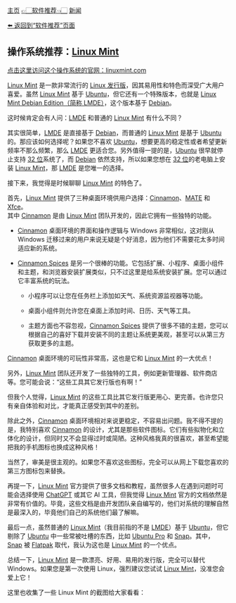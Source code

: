 [主页](./)      [👉🏻软件推荐👈🏻](./software)      [新闻](./news)

[⬅️ 返回到“软件推荐”页面](./software)

## 操作系统推荐：[Linux Mint](https://linuxmint.com/)

[点击这里访问这个操作系统的官网：linuxmint.com](https://linuxmint.com/)

[Linux Mint](https://linuxmint.com/) 是一款非常流行的 [Linux 发行版](https://zh.m.wikipedia.org/wiki/Linux%E5%8F%91%E8%A1%8C%E7%89%88)，因其易用性和特色而深受广大用户喜爱。虽然 [Linux Mint](https://linuxmint.com/) 基于 [Ubuntu](https://ubuntu.com/)，但它还有一个特殊版本，也就是 [Linux Mint Debian Edition（简称 LMDE）](https://www.linuxmint.com/download_lmde.php)，这个版本基于 [Debian](https://www.debian.org/)。

这时候肯定会有人问：[LMDE](https://www.linuxmint.com/download_lmde.php) 和普通的 [Linux Mint](https://linuxmint.com/) 有什么不同？

其实很简单，[LMDE](https://www.linuxmint.com/download_lmde.php) 是直接基于 [Debian](https://www.debian.org/)，而普通的 [Linux Mint](https://linuxmint.com/) 是基于 [Ubuntu](https://ubuntu.com/) 的。那应该如何选择呢？如果您不喜欢 [Ubuntu](https://ubuntu.com/)，想要更高的稳定性或者希望更新频率不那么频繁，那么 [LMDE](https://www.linuxmint.com/download_lmde.php) 更适合您。另外值得一提的是，[Ubuntu](https://ubuntu.com/) 很早就停止支持 [32 位](https://zh.m.wikipedia.org/wiki/32%E4%BD%8D%E5%85%83)系统了，而 [Debian](https://www.debian.org/) 依然支持，所以如果您想在 [32 位](https://zh.m.wikipedia.org/wiki/32%E4%BD%8D%E5%85%83)的老电脑上安装 [Linux Mint](https://linuxmint.com/)，那 [LMDE](https://www.linuxmint.com/download_lmde.php) 是您唯一的选择。

接下来，我觉得是时候聊聊 [Linux Mint](https://linuxmint.com/) 的特色了。

首先，[Linux Mint](https://linuxmint.com/) 提供了三种桌面环境供用户选择：[Cinnamon](https://projects.linuxmint.com/cinnamon/)、[MATE](https://mate-desktop.org/zh_cn/) 和 [Xfce](https://www.xfce.org/?lang=zh_CN)。  
其中 [Cinnamon](https://projects.linuxmint.com/cinnamon/) 是由 [Linux Mint](https://linuxmint.com/) 团队开发的，因此它拥有一些独特的功能。

- [Cinnamon](https://projects.linuxmint.com/cinnamon/) 桌面环境的界面和操作逻辑与 Windows 非常相似，这对刚从 Windows 迁移过来的用户来说无疑是个好消息，因为他们不需要花太多时间适应新的系统。
  
- [Cinnamon Spices](https://cinnamon-spices.linuxmint.com/) 是另一个很棒的功能。它包括扩展、小程序、桌面小组件和主题，和浏览器安装扩展类似，只不过这里是给系统安装扩展。您可以通过它丰富系统的玩法。

  - 小程序可以让您在任务栏上添加如天气、系统资源监视器等功能。
  
  - 桌面小组件则允许您在桌面上添加时间、日历、天气等工具。

  - 主题方面也不容忽视，[Cinnamon Spices](https://cinnamon-spices.linuxmint.com/) 提供了很多不错的主题，您可以根据自己的喜好下载并安装不同的主题让系统更美观，甚至可以从第三方获取更多的主题。

[Cinnamon](https://projects.linuxmint.com/cinnamon/) 桌面环境的可玩性非常高，这也是它和 [Linux Mint](https://linuxmint.com/) 的一大优点！

另外，[Linux Mint](https://linuxmint.com/) 团队还开发了一些独特的工具，例如更新管理器、软件商店等。您可能会说：“这些工具其它发行版也有啊！”

但我个人觉得，[Linux Mint](https://linuxmint.com/) 的这些工具比其它发行版更用心、更完善。也许您只有亲自体验和对比，才能真正感受到其中的差别。

除此之外，[Cinnamon](https://projects.linuxmint.com/cinnamon/) 桌面环境相对来说更稳定，不容易出问题。我不得不提的是，我特别喜欢 [Cinnamon](https://projects.linuxmint.com/cinnamon/) 的设计，尤其是那些软件图标。它们有些拟物化和立体化的设计，但同时又不会显得过时或简陋。这种风格我真的很喜欢，甚至希望能把我的手机图标也换成这种风格！

当然了，审美是很主观的。如果您不喜欢这些图标，完全可以从网上下载您喜欢的第三方图标包来替换。

再提一下，[Linux Mint](https://linuxmint.com/) 官方提供了很多文档和教程，虽然很多人在遇到问题时可能会选择使用 [ChatGPT](https://chatgpt.com/) 或其它 AI 工具，但我觉得 [Linux Mint](https://linuxmint.com/) 官方的文档依然是非常有价值的。毕竟，这些文档是由开发团队亲自编写的，他们对系统的理解自然是最深入的，毕竟他们自己的系统他们最了解嘛。

最后一点，虽然普通的 [Linux Mint](https://linuxmint.com/)（我目前指的不是 [LMDE](https://www.linuxmint.com/download_lmde.php)）基于 [Ubuntu](https://ubuntu.com/)，但它剔除了 [Ubuntu](https://ubuntu.com/) 中一些常被吐槽的东西，比如 [Ubuntu Pro](https://ubuntu.com/pro/) 和 [Snap](https://snapcraft.io/)。其中，[Snap](https://snapcraft.io/) 被 [Flatpak](https://flatpak.org/) 取代，我认为这也是 [Linux Mint](https://linuxmint.com/) 的一个优点。

总结一下，[Linux Mint](https://linuxmint.com/) 是一款漂亮、好用、易用的发行版，完全可以替代 Windows。如果您是第一次使用 Linux，强烈建议您试试 [Linux Mint](https://linuxmint.com/)，没准您会爱上它！

这里也收集了一些 Linux Mint 的截图给大家看看：
